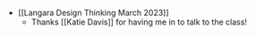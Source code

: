 - [[Langara Design Thinking March 2023]]
	- Thanks [[Katie Davis]] for having me in to talk to the class!